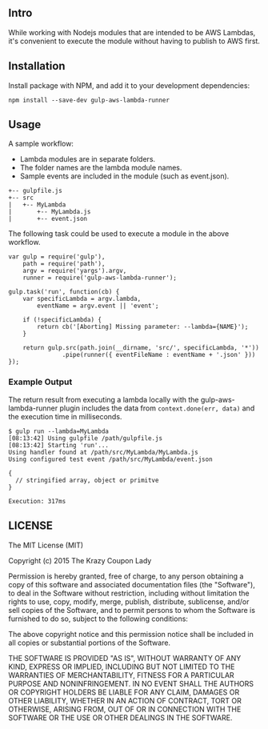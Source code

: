 ## Intro

While working with Nodejs modules that are intended to be AWS Lambdas, it's convenient to execute the module without having to publish to AWS first.


## Installation

Install package with NPM, and add it to your development dependencies:

```npm install --save-dev gulp-aws-lambda-runner```

## Usage
A sample workflow:

* Lambda modules are in separate folders.
* The folder names are the lambda module names.
* Sample events are included in the module (such as event.json).

```.
+-- gulpfile.js
+-- src
|   +-- MyLambda
|       +-- MyLambda.js
|       +-- event.json
```

The following task could be used to execute a module in the above workflow.

```
var gulp = require('gulp'),
    path = require('path'),
    argv = require('yargs').argv,
    runner = require('gulp-aws-lambda-runner');
    
gulp.task('run', function(cb) {
    var specificLambda = argv.lambda,
        eventName = argv.event || 'event';

    if (!specificLambda) {
        return cb('[Aborting] Missing parameter: --lambda={NAME}');
    }

    return gulp.src(path.join(__dirname, 'src/', specificLambda, '*'))
               .pipe(runner({ eventFileName : eventName + '.json' }))
});
```



### Example Output
The return result from executing a lambda locally with the gulp-aws-lambda-runner plugin includes the data from ```context.done(err, data)``` and the execution time in milliseconds.

```
$ gulp run --lambda=MyLambda
[08:13:42] Using gulpfile /path/gulpfile.js
[08:13:42] Starting 'run'...
Using handler found at /path/src/MyLambda/MyLambda.js
Using configured test event /path/src/MyLambda/event.json

{
  // stringified array, object or primitve
}
  
Execution: 317ms
```

## LICENSE

The MIT License (MIT)

Copyright (c) 2015 The Krazy Coupon Lady

Permission is hereby granted, free of charge, to any person obtaining a copy
of this software and associated documentation files (the "Software"), to deal
in the Software without restriction, including without limitation the rights
to use, copy, modify, merge, publish, distribute, sublicense, and/or sell
copies of the Software, and to permit persons to whom the Software is
furnished to do so, subject to the following conditions:

The above copyright notice and this permission notice shall be included in all
copies or substantial portions of the Software.

THE SOFTWARE IS PROVIDED "AS IS", WITHOUT WARRANTY OF ANY KIND, EXPRESS OR
IMPLIED, INCLUDING BUT NOT LIMITED TO THE WARRANTIES OF MERCHANTABILITY,
FITNESS FOR A PARTICULAR PURPOSE AND NONINFRINGEMENT. IN NO EVENT SHALL THE
AUTHORS OR COPYRIGHT HOLDERS BE LIABLE FOR ANY CLAIM, DAMAGES OR OTHER
LIABILITY, WHETHER IN AN ACTION OF CONTRACT, TORT OR OTHERWISE, ARISING FROM,
OUT OF OR IN CONNECTION WITH THE SOFTWARE OR THE USE OR OTHER DEALINGS IN THE
SOFTWARE.

